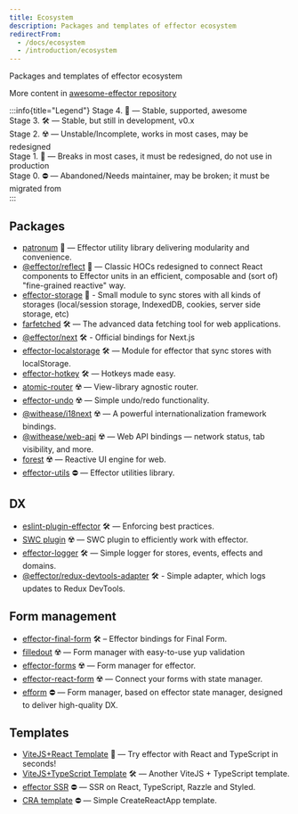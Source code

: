 ```yaml
---
title: Ecosystem
description: Packages and templates of effector ecosystem
redirectFrom:
  - /docs/ecosystem
  - /introduction/ecosystem
---
```


Packages and templates of effector ecosystem

More content in [awesome-effector repository](https://github.com/effector/awesome)

:::info{title="Legend"}
Stage 4. 💚 — Stable, supported, awesome<br/>
Stage 3. 🛠️ — Stable, but still in development, v0.x<br/>
Stage 2. ☢️️ — Unstable/Incomplete, works in most cases, may be redesigned<br/>
Stage 1. 🧨 — Breaks in most cases, it must be redesigned, do not use in production<br/>
Stage 0. ⛔️ — Abandoned/Needs maintainer, may be broken; it must be migrated from<br/>
:::

## Packages

- [patronum](https://github.com/effector/patronum) 💚 — Effector utility library delivering modularity and convenience.
- [@effector/reflect](https://github.com/effector/reflect) 💚 — Classic HOCs redesigned to connect React components to Effector units in an efficient, composable and (sort of) "fine-grained reactive" way.
- [effector-storage](https://github.com/yumauri/effector-storage) 💚 - Small module to sync stores with all kinds of storages (local/session storage, IndexedDB, cookies, server side storage, etc)
- [farfetched](https://farfetched.pages.dev) 🛠 — The advanced data fetching tool for web applications.
- [@effector/next](https://github.com/effector/next) 🛠 - Official bindings for Next.js
- [effector-localstorage](https://github.com/lessmess-dev/effector-localstorage) 🛠 — Module for effector that sync stores with localStorage.
- [effector-hotkey](https://github.com/kelin2025/effector-hotkey) 🛠 — Hotkeys made easy.
- [atomic-router](https://github.com/atomic-router/atomic-router) ☢️ — View-library agnostic router.
- [effector-undo](https://github.com/tanyaisinmybed/effector-undo) ☢️ — Simple undo/redo functionality.
- [@withease/i18next](https://withease.pages.dev/i18next) ☢️ — A powerful internationalization framework bindings.
- [@withease/web-api](https://withease.pages.dev/web-api/) ☢️ — Web API bindings — network status, tab visibility, and more.
- [forest](https://github.com/effector/effector/tree/master/packages/forest) ☢️ — Reactive UI engine for web.
- [effector-utils](https://github.com/Kelin2025/effector-utils) ⛔ — Effector utilities library.

## DX

- [eslint-plugin-effector](https://eslint.effector.dev) 🛠 — Enforcing best practices.
- [SWC plugin](https://github.com/effector/swc-plugin) ☢️ — SWC plugin to efficiently work with effector.
- [effector-logger](https://github.com/effector/logger) 🛠 — Simple logger for stores, events, effects and domains.
- [@effector/redux-devtools-adapter](https://github.com/effector/redux-devtools-adapter) 🛠 - Simple adapter, which logs updates to Redux DevTools.

## Form management

- [effector-final-form](https://github.com/binjospookie/effector-final-form) 🛠️ – Effector bindings for Final Form.
- [filledout](https://filledout.github.io) ☢️ — Form manager with easy-to-use yup validation
- [effector-forms](https://github.com/aanation/effector-forms) ☢️ — Form manager for effector.
- [effector-react-form](https://github.com/GTOsss/effector-react-form) ☢️ — Connect your forms with state manager.
- [efform](https://github.com/tehSLy/efform) ⛔ — Form manager, based on effector state manager, designed to deliver high-quality DX.

## Templates

- [ViteJS+React Template](https://github.com/effector/vite-react-template) 💚 — Try effector with React and TypeScript in seconds!
- [ViteJS+TypeScript Template](https://github.com/mmnkuh/effector-vite-template) 🛠 — Another ViteJS + TypeScript template.
- [effector SSR](https://github.com/effector/razzle-template) ⛔️ — SSR on React, TypeScript, Razzle and Styled.
- [CRA template](https://github.com/effector/cra-template) ⛔️ — Simple CreateReactApp template.
